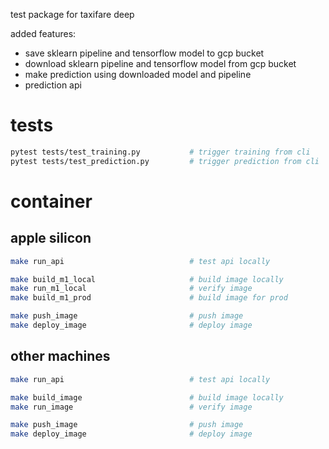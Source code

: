 
test package for taxifare deep

added features:
- save sklearn pipeline and tensorflow model to gcp bucket
- download sklearn pipeline and tensorflow model from gcp bucket
- make prediction using downloaded model and pipeline
- prediction api

# tests

``` bash
pytest tests/test_training.py           # trigger training from cli
pytest tests/test_prediction.py         # trigger prediction from cli
```

# container

## apple silicon

``` bash
make run_api                            # test api locally

make build_m1_local                     # build image locally
make run_m1_local                       # verify image
make build_m1_prod                      # build image for prod

make push_image                         # push image
make deploy_image                       # deploy image
```

## other machines

``` bash
make run_api                            # test api locally

make build_image                        # build image locally
make run_image                          # verify image

make push_image                         # push image
make deploy_image                       # deploy image
```
